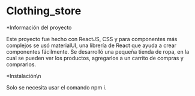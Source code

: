 # Clothing_store
 *Información del proyecto
 
 Este proyecto fue hecho con ReactJS, CSS y para componentes más complejos se usó materialUI, una librería de React que ayuda a crear componentes fácilmente.
 Se desarrolló una pequeña tienda de ropa, en la cual se pueden ver los productos, agregarlos a un carrito de compras y comprarlos.
 
 *Instalación\n
 
 Solo se necesita usar el comando npm i.

